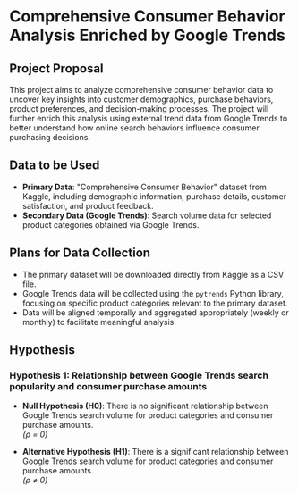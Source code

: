 # Comprehensive Consumer Behavior Analysis Enriched by Google Trends

## Project Proposal

This project aims to analyze comprehensive consumer behavior data to uncover key insights into customer demographics, purchase behaviors, product preferences, and decision-making processes. The project will further enrich this analysis using external trend data from Google Trends to better understand how online search behaviors influence consumer purchasing decisions.

## Data to be Used

- **Primary Data**: "Comprehensive Consumer Behavior" dataset from Kaggle, including demographic information, purchase details, customer satisfaction, and product feedback.
- **Secondary Data (Google Trends)**: Search volume data for selected product categories obtained via Google Trends.

## Plans for Data Collection

- The primary dataset will be downloaded directly from Kaggle as a CSV file.
- Google Trends data will be collected using the `pytrends` Python library, focusing on specific product categories relevant to the primary dataset.
- Data will be aligned temporally and aggregated appropriately (weekly or monthly) to facilitate meaningful analysis.

## Hypothesis

### Hypothesis 1: Relationship between Google Trends search popularity and consumer purchase amounts

- **Null Hypothesis (H0)**: There is no significant relationship between Google Trends search volume for product categories and consumer purchase amounts.  
  *(ρ = 0)*

- **Alternative Hypothesis (H1)**: There is a significant relationship between Google Trends search volume for product categories and consumer purchase amounts.  
  *(ρ ≠ 0)*

